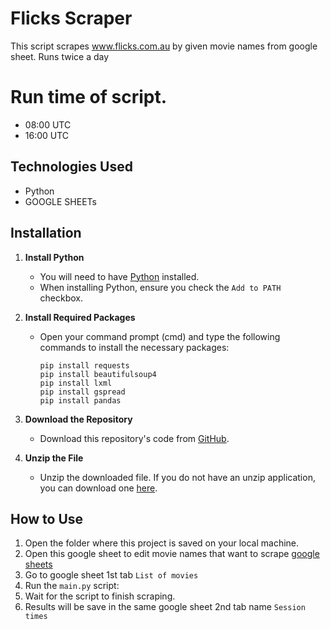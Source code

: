 # Flicks Scraper

This script scrapes www.flicks.com.au by given movie names from google sheet.
Runs twice a day

# Run time of script.
   - 08:00 UTC
   - 16:00 UTC
   
## Technologies Used
- Python
- GOOGLE SHEETs

## Installation

1. **Install Python**
   - You will need to have [Python](https://www.python.org/downloads/) installed.
   - When installing Python, ensure you check the `Add to PATH` checkbox.

2. **Install Required Packages**
   - Open your command prompt (cmd) and type the following commands to install the necessary packages:
     ```
     pip install requests
     pip install beautifulsoup4
     pip install lxml
     pip install gspread
     pip install pandas
     ```

3. **Download the Repository**
   - Download this repository's code from [GitHub](https://github.com/arnaldo003/flicks/archive/refs/heads/main.zip).

4. **Unzip the File**
   - Unzip the downloaded file. If you do not have an unzip application, you can download one [here](https://www.7-zip.org/a/7z2406-x64.exe).

## How to Use

1. Open the folder where this project is saved on your local machine.
2. Open this google sheet to edit movie names that want to scrape [google sheets](https://docs.google.com/spreadsheets/d/1fMD-Ld9LOn8LctXuaFYywv3mY_LugjS1syd-bCizer0/edit?pli=1&gid=1789520897#gid=1789520897)
3. Go to google sheet 1st tab `List of movies`
4. Run the `main.py` script:
5. Wait for the script to finish scraping.
6. Results will be save in the same google sheet 2nd tab name `Session times`

